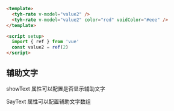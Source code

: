 ```html
<template>
  <tyh-rate v-model="value2" />
  <tyh-rate v-model="value2" color="red" voidColor="#eee" />
</template>

<script setup>
  import { ref } from 'vue'
  const value2 = ref(2)
</script>
```

## 辅助文字

showText 属性可以配置是否显示辅助文字

SayText 属性可以配置辅助文字数组
